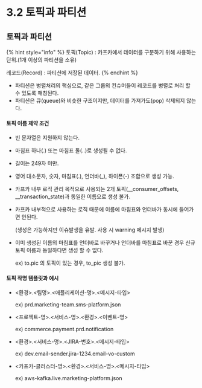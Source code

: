 # 3.2 토픽과 파티션

## 토픽과 파티션

{% hint style="info" %}
토픽(Topic) : 카프카에서 데이터를 구분하기 위해 사용하는 단위.(1개 이상의 파티션을 소유)

레코드(Record) : 파티션에 저장된 데이터.
{% endhint %}

* 파티션은 병렬처리의 핵심으로, 같은 그룹의 컨슈머들이 레코드를 병렬로 처리 할 수 있도록 매칭된다.
* 파티션은 큐(queue)와 비슷한 구조이지만, 데이터를 가져가도(pop) 삭제되지 않는다.

#### 토픽 이름 제약 조건

* 빈 문자열은 지원하지 않는다.
* 마침표 하나(.) 또는 마침표 둘(..)로 생성될 수 없다.
* 길이는 249자 미만.
* 영어 대소문자, 숫자, 마침표(.), 언더바(\_), 하이픈(-) 조합으로 생성 가능.
* 카프카 내부 로직 관리 목적으로 사용되는 2개 토픽(\_\_consumer\_offsets, \_\_transaction\_state)과 동일한 이름으로 생성 불가.
*   카프카 내부적으로 사용하는 로직 때문에 이름에 마침표와 언더바가 동시에 들어가면 안된다.

    (생성은 가능하지만 이슈발생을 유발. 사용 시 warning 메시지 발생)
*   이미 생성된 이름의 마침표를 언더바로 바꾸거나 언더바를 마침표로 바꾼 경우 신규 토픽 이름과 동일하다면 생성 할 수 없다.

    ex) to.pic 의 토픽이 있는 경우, to\_pic 생성 불가.

#### 토픽 작명 템플릿과 예시

*   <환경>.<팀명>.<애플리케이션-명>.<메시지-타입>

    ex) prd.marketing-team.sms-platform.json
*   <프로젝트-명>.<서비스-명>.<환경>.<이벤트-명>

    ex) commerce.payment.prd.notification
*   <환경>.<서비스-명>.\<JIRA-번호>.<메시지-타입>

    ex) dev.email-sender.jira-1234.email-vo-custom
*   <카프카-클러스터-명>.<환경>.<서비스-명>.<메시지-타입>

    ex) aws-kafka.live.marketing-platform.json
